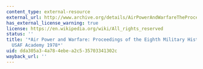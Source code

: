 ```yaml
---
content_type: external-resource
external_url: http://www.archive.org/details/AirPowerAndWarfareTheProceedingsOfThe8thMilitaryHistorySymposium
has_external_license_warning: true
license: https://en.wikipedia.org/wiki/All_rights_reserved
status: ''
title: '*Air Power and Warfare: Proceedings of the Eighth Military History Symposium,
  USAF Academy 1978*'
uid: dda305a3-4a78-4ebe-a2c5-35703341302c
wayback_url: ''
---
```

